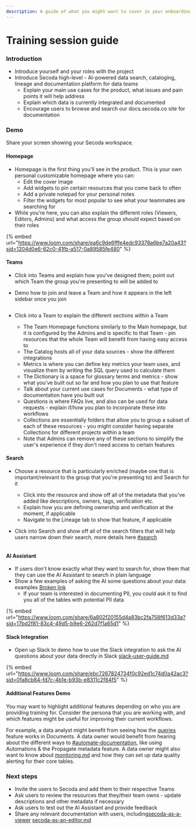 ```yaml
---
description: A guide of what you might want to cover in your onboarding sessions
---
```


# Training session guide

### Introduction

* Introduce yourself and your roles with the project
* Introduce Secoda high-level - AI-powered data search, cataloging, lineage and documentation platform for data teams
  * Explain your main use cases for the product, what issues and pain points it will help address
  * Explain which data is currently integrated and documented
  * Encourage users to browse and search our docs.secoda.co site for documentation

### **Demo**

Share your screen showing your Secoda workspace.

#### Homepage

* Homepage is the first thing you'll see in the product. This is your own personal customizable homepage where you can:
  * Edit the cover image
  * Add widgets to pin certain resources that you come back to often
  * Add a private notepad for your personal notes
  * Filter the widgets for most popular to see what your teammates are searching for
* While you're here, you can also explain the different roles (Viewers, Editors, Admins) and what access the group should expect based on their roles

{% embed url="https://www.loom.com/share/ea6c9de6fffe4edc93378a6be7a20a43?sid=1204d0e6-62c0-41fb-a517-0a89585fe480" %}

#### Teams

* Click into Teams and explain how you've designed them; point out which Team the group you're presenting to will be added to
*   Demo how to join and leave a Team and how it appears in the left sidebar once you join

    <figure><img src="https://secoda-public-media-assets.s3.amazonaws.com/3f55a9a4-9d15-4f37-839a-cc46b9d97729.gif" alt=""><figcaption></figcaption></figure>
* Click into a Team to explain the different sections within a Team
  * The Team Homepage functions similarly to the Main homepage, but it is configured by the Admins and is specific to that Team - pin resources that the whole Team will benefit from having easy access to
  * The Catalog hosts all of your data sources - show the different integrations
  * Metrics is where you can define key metrics your team uses, and visualize them by writing the SQL query used to calculate them
  * The Dictionary is a space for glossary terms and metrics - show what you've built out so far and how you plan to use that feature
  * Talk about your current use cases for Documents - what type of documentation have you built out
  * Questions is where FAQs live, and also can be used for data requests - explain if/how you plan to incorporate these into workflows
  * Collections are essentially folders that allow you to group a subset of each of these resources - you might consider having separate Collections for different projects within a team
  * Note that Admins can remove any of these sections to simplify the user's experience if they don't need access to certain features

#### Search

* Choose a resource that is particularly enriched (maybe one that is important/relevant to the group that you're presenting to) and Search for it
  * Click into the resource and show off all of the metadata that you've added like descriptions, owners, tags, verification etc.
  * Explain how you are defining ownership and verification at the moment, if applicable
  * Navigate to the Lineage tab to show that feature, if applicable
*   Click into Search and show off all of the search filters that will help users narrow down their search, more details here [#search](training-session-guide.md#search "mention")

    <figure><img src="https://secoda-public-media-assets.s3.amazonaws.com/f89bc6c1-9ddf-4518-ab4d-f652e45d65f7.gif" alt=""><figcaption></figcaption></figure>

#### AI Assistant

* If users don't know exactly what they want to search for, show them that they can use the AI Assistant to search in plain language
* Show a few examples of asking the AI some questions about your data: examples [Broken link](broken-reference "mention")
  * If your team is interested in documenting PII, you could ask it to find you all of the tables with potential PII data

{% embed url="https://www.loom.com/share/6a802f20155d4a83bc2fa758f613d33a?sid=17bd2f81-83c4-49d5-b9e6-262d7f1a65d1" %}

#### Slack Integration

* Open up Slack to demo how to use the Slack integration to ask the AI questions about your data directly in Slack [slack-user-guide.md](../../../extensions/slack-connection/slack-user-guide.md "mention")

{% embed url="https://www.loom.com/share/ebc7267824734f0c92ed1c74d0a42ac3?sid=0fa8cb84-fd7c-4b1e-b93b-e8311c2f84f5" %}

#### Additional Features Demo

You may want to highlight additional features depending on who you are providing training for. Consider the persona that you are working with, and which features might be useful for improving their current workflows.&#x20;

For example, a data analyst might benefit from seeing how the [queries](../../../features/queries/ "mention") feature works in Documents. A data owner would benefit from hearing about the different ways to [#automate-documentation](../../../best-practices/best-practices-for-setting-up-your-workspace.md#automate-documentation "mention"), like using Automations & the Propagate metadata feature. A data owner might also want to know about [monitoring.md](../../../features/monitoring.md "mention") and how they can set up data quality alerting for their core tables.

### Next steps

* Invite the users to Secoda and add them to their respective Teams
* Ask users to review the resources that they/their team owns - update descriptions and other metadata if necessary
* Ask users to test out the AI Assistant and provide feedback
* Share any relevant documentation with users, including[secoda-as-a-viewer](../../../getting-started/secoda-as-a-viewer/ "mention") [secoda-as-an-editor.md](../../../getting-started/secoda-as-an-editor.md "mention")

